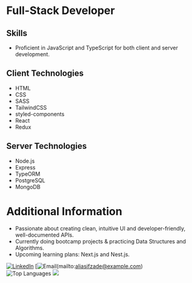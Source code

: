 # Full-Stack Developer

## Skills
- Proficient in JavaScript and TypeScript for both client and server development.

## Client Technologies
- HTML
- CSS
- SASS
- TailwindCSS
- styled-components
- React
- Redux

## Server Technologies
- Node.js
- Express
- TypeORM
- PostgreSQL
- MongoDB


# Additional Information
- Passionate about creating clean, intuitive UI and developer-friendly, well-documented APIs.
- Currently doing bootcamp projects & practicing Data Structures and Algorithms.
- Upcoming learning plans: Next.js and Nest.js.


[![LinkedIn](https://img.shields.io/badge/LinkedIn-Ali%20Ramazanov-blue)](https://www.linkedin.com/in/aliramazanov/)  [![Email](https://img.shields.io/badge/Email-aliasifzade@gmail.com-green)(mailto:aliasifzade@example.com)<br/>
![Top Languages](https://github-readme-stats.vercel.app/api/top-langs/?username=aliramazanov&layout=compact) ![](https://leetcard.aliramazanov.cool/jacoblincool?animation=true)

